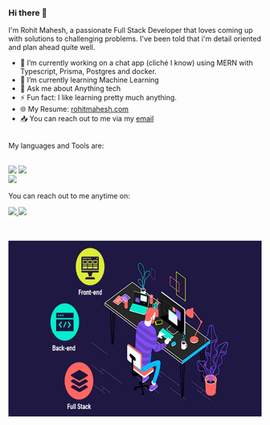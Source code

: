 ### Hi there 👋 

I'm Rohit Mahesh, a passionate Full Stack Developer that loves coming up with solutions to challenging problems. I've been told that i'm detail oriented and plan ahead quite well. 

- 🔭 I’m currently working on a chat app (cliché I know) using MERN with Typescript, Prisma, Postgres and docker.
- 🌱 I’m currently learning Machine Learning 
- 💬 Ask me about Anything tech
- ⚡ Fun fact: I like learning pretty much anything. 
- 🌐 My Resume: <a href="https://www.rohitmahesh.com">rohitmahesh.com</a>
- 📥 You can reach out to me via my  <a href="mailto:rohit.mahesh6500@gmail.com">email</a>


</br>
My languages and Tools are: </br></br>

<code><img height="40" src="https://skillicons.dev/icons?i=html,css,bootstrap,js,ts,react,redux,vue,nodejs,express,cs,dotnet,py,flask,git"></code>
<code><img height="40" src="https://skillicons.dev/icons?i=java,cpp,go,docker,aws,azure,jenkins,vercel,netlify,heroku,postgres,mysql,firebase,redis,sequelize"></code>
</br>
<code><img height="40" src="https://skillicons.dev/icons?i=prisma,postman,selenium,vscode"></code>
</br>

You can reach out to me anytime on:</br>

<a href="https://www.linkedin.com/in/rohit-mahesh/">
<code><img height="25" src="https://skillicons.dev/icons?i=linkedin"></code>
</a>

<a href="https://twitter.com/r041t">
<code><img height="25" src="https://skillicons.dev/icons?i=twitter"></code>
</a>
  
</br></br>
<img alt="GIF" src="https://raw.githubusercontent.com/R041T/R041T/main/fullstack.gif" width="550" height="350" />


<!--
**R041T/R041T** is a ✨ _special_ ✨ repository because its `README.md` (this file) appears on your GitHub profile.

Here are some ideas to get you started:

- 🔭 I’m currently working on ...
- 🌱 I’m currently learning ...
- 👯 I’m looking to collaborate on ...
- 🤔 I’m looking for help with ...
- 💬 Ask me about ...
- 📫 How to reach me: ...
- 😄 Pronouns: ...
- ⚡ Fun fact: ...
-->
